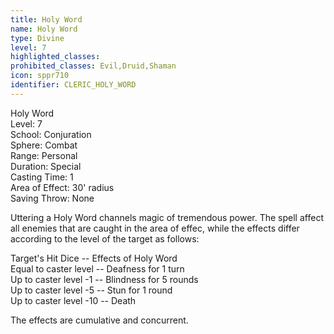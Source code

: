 ```yaml
---
title: Holy Word
name: Holy Word
type: Divine
level: 7
highlighted_classes: 
prohibited_classes: Evil,Druid,Shaman
icon: sppr710
identifier: CLERIC_HOLY_WORD
---
```

Holy Word  
Level: 7  
School: Conjuration  
Sphere: Combat  
Range: Personal  
Duration: Special  
Casting Time: 1  
Area of Effect: 30' radius  
Saving Throw: None  
  
Uttering a Holy Word channels magic of tremendous power. The spell affect all enemies that are caught in the area of effec, while the effects differ according to the level of the target as follows:  
  
Target's Hit Dice -- Effects of Holy Word  
Equal to caster level -- Deafness for 1 turn  
Up to caster level -1 -- Blindness for 5 rounds  
Up to caster level -5 -- Stun for 1 round  
Up to caster level -10 -- Death  
  
The effects are cumulative and concurrent.  
